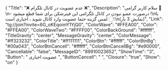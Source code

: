 {
"Title": "❌   عدم عضویت در کانال تلگرام   ❌",
"Description": "سلام کاربر گرامی 🌹\n- درصورت عضو نبودن در کانال تلگرامی این فیترشکن برای شما قطع میشود !\nبا لمس گزینه حتما عضویت وارد کانال شوید ، اجباری است 👇🏻\n(نمایش 3 بار)",
"Link": "tg://join?invite=6G_oKEqoimY1YjQ0",
"ColorWave": "#FFEA00",
"Color": "#FFEA00",
"ColorWaveTwo": "#FFFF00",
"ColorBackGround": "#ffffff",
"TitleGravity": "center",
"MessageGravity": "center",
"ColorMessage": "#ff323232",
"ColorTitle": "#ff111111",
"ColorBtn": "#ffffff",
"ColorBtnBg": "#00a043",
"ColorBtnCancell": "#ffffff",
"ColorBtnCancellBg": "#e90000",
"Cancellable": "false",
"MessageID": "89910023652",
"ShowTime": "3",
"Button": " عضویت اجباری ",
"ButtonCancell": "  ",
"Closure": "true",
"Show": "on"
}
